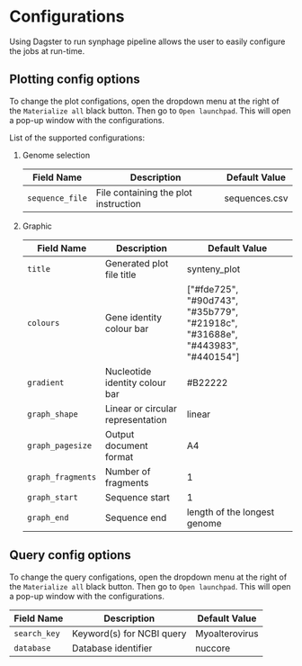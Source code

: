 # Configurations

Using Dagster to run synphage pipeline allows the user to easily configure the jobs at run-time. 


## Plotting config options  

To change the plot configations, open the dropdown menu at the right of the `Materialize all` black button. Then go to `Open launchpad`. This will open a pop-up window with the configurations.

List of the supported configurations:

1. Genome selection
    
    Field Name | Description | Default Value  
    ------- | ----------- | ----  
    `sequence_file` | File containing the plot instruction | sequences.csv  

2. Graphic

    Field Name | Description | Default Value
    ------- | ----------- | ----
    `title` | Generated plot file title | synteny_plot
    `colours` | Gene identity colour bar | ["#fde725", "#90d743", "#35b779", "#21918c", "#31688e", "#443983", "#440154"] 
    `gradient` | Nucleotide identity colour bar | #B22222
    `graph_shape` | Linear or circular representation | linear
    `graph_pagesize` | Output document format | A4
    `graph_fragments` | Number of fragments | 1
    `graph_start` | Sequence start | 1
    `graph_end` | Sequence end | length of the longest genome  


## Query config options  

To change the query configations, open the dropdown menu at the right of the `Materialize all` black button. Then go to `Open launchpad`. This will open a pop-up window with the configurations.

Field Name | Description | Default Value
 ------- | ----------- | ----
`search_key` | Keyword(s) for NCBI query | Myoalterovirus
`database` | Database identifier | nuccore  
